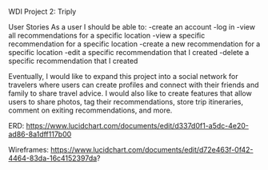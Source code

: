 WDI Project 2: Triply

User Stories
As a user I should be able to:
-create an account
-log in
-view all recommendations for a specific location
-view a specific recommendation for a specific location
-create a new recommendation for a specific location
-edit a specific recommendation that I created
-delete a specific recommendation that I created


Eventually, I would like to expand this project into a social network for travelers where users can create profiles and connect with their friends and family to share travel advice. I would also like to create features that allow users to share photos, tag their recommendations, store trip itineraries, comment on exiting recommendations, and more.


ERD: https://www.lucidchart.com/documents/edit/d337d0f1-a5dc-4e20-ad86-8a1dff117b00

Wireframes: https://www.lucidchart.com/documents/edit/d72e463f-0f42-4464-83da-16c4152397da?

